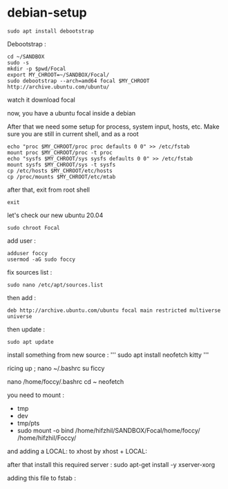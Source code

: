 # debian-setup
```
sudo apt install debootstrap
```
Debootstrap : 
```
cd ~/SANDBOX
sudo -s
mkdir -p $pwd/Focal
export MY_CHROOT=~/SANDBOX/Focal/
sudo debootstrap --arch=amd64 focal $MY_CHROOT  http://archive.ubuntu.com/ubuntu/
```
watch it download focal

now, you have a ubuntu focal inside a debian

After that we need some setup for process, system input, hosts, etc.
Make sure you are still in current shell, and as a root

```
echo "proc $MY_CHROOT/proc proc defaults 0 0" >> /etc/fstab
mount proc $MY_CHROOT/proc -t proc
echo "sysfs $MY_CHROOT/sys sysfs defaults 0 0" >> /etc/fstab
mount sysfs $MY_CHROOT/sys -t sysfs
cp /etc/hosts $MY_CHROOT/etc/hosts
cp /proc/mounts $MY_CHROOT/etc/mtab
```

after that, exit from root shell

```
exit
```

let's check our new ubuntu 20.04

```
sudo chroot Focal
```


add user :
```
adduser foccy
usermod -aG sudo foccy
```



fix sources list :
```
sudo nano /etc/apt/sources.list
```
then add :
```
deb http://archive.ubuntu.com/ubuntu focal main restricted multiverse universe
```

then update :
```
sudo apt update
```

install something from new source : 
'''
sudo apt install neofetch kitty
'''


ricing up ; 
nano ~/.bashrc
su ficcy

nano /home/foccy/.bashrc 
cd ~
neofetch

you need to mount :
- tmp
- dev
- tmp/pts
- sudo mount -o bind /home/hifzhil/SANDBOX/Focal/home/foccy/ /home/hifzhil/Foccy/

 and adding a LOCAL: to xhost by 
 xhost + LOCAL:

after that install this required server :
sudo apt-get install -y xserver-xorg

adding this file to fstab :




